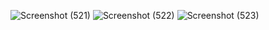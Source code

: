 ![Screenshot (521)](https://github.com/Biradar1422/Practice.github.io/assets/101455095/8a448798-1278-42bb-a614-9f9dcffbc661)
![Screenshot (522)](https://github.com/Biradar1422/Practice.github.io/assets/101455095/32ec3b67-8cc8-4a79-9504-600c815e1c44)
![Screenshot (523)](https://github.com/Biradar1422/Practice.github.io/assets/101455095/c6ce5cd5-7d05-4d51-affb-ade3785540fc)


